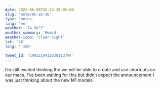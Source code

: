 ```yaml
---
date: 2021-06-08T05:26:38-05:00
slug: 'note/05-26-36'
type: 'notes'
lang: 'en'
weather: '74.98°F'
weather_summary: 'Humid'
weather-icon: 'clear-night'
lat: '26'
long: '-100'

tweet_id: '1402210412830113794'
---
```

I’m still excited thinking the we will be able to create and use shortcuts on our macs, I’ve been waiting for this but didn’t expect the announcement I was just thinking about the new M1 models.